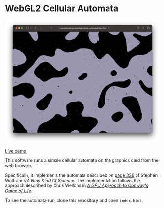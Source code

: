 # WebGL2 Cellular Automata

![](automata-demo.png)

[Live demo.](https://0xekez.github.io/webgl-cellular-automata/)

This software runs a simple cellular automata on the graphics card
from the web browser.

Specifically, it implements the automata described on [page
336](https://www.wolframscience.com/nks/p336--the-phenomenon-of-continuity/)
of Stephen Wolfram's _A New Kind Of Science_. The implementation
follows the approach described by Chris Wellons in [_A GPU Approach to
Conway's Game of Life_](https://nullprogram.com/blog/2014/06/10/).

To see the automata run, clone this repository and open `index.html`.
